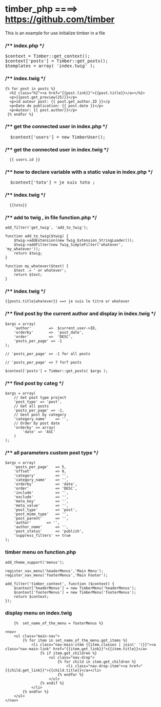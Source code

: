 # timber_php ====> https://github.com/timber

This is an example for use initialize timber in a file

<h3> /** index.php */ </h3>

<pre>
$context = Timber::get_context();
$context['posts'] = Timber::get_posts();
$templates = array( 'index.twig' );
</pre>

<h3> /** index.twig */ </h3>

```
{% for post in posts %}
  <h2 class="h2"><a href="{{post.link}}">{{post.title}}</a></h2>
  <p>{{post.get_preview(25)}}</p>
  <p>id auteur post: {{ post.get_author.ID }}</p
  <p>Date de publication: {{ post.date }}</p>
  <p>Auteur: {{ post.author}}</p>
 {% endfor %}
```

<h3> /** get the connected user in index.php */ </h3>

<pre>
  $context['users'] = new TimberUser();
</pre>

<h3> /** get the connected user in index.twig */ </h3>

```
  {{ users.id }}
```

<h3> /** how to declare variable  with a static value in index.php */ </h3>

<pre>
  $context['toto'] = je suis toto ;
</pre>

<h3>/** index.twig */</h3>

```
  {{toto}}
```

<h3>/** add to twig , in file function.php */</h3>

```
add_filter('get_twig', 'add_to_twig');

function add_to_twig($twig) {
    $twig->addExtension(new Twig_Extension_StringLoader());
    $twig->addFilter(new Twig_SimpleFilter('whatever', 'my_whatever'));
    return $twig;
}

function my_whatever($text) {
    $text .= ' or whatever';
    return $text;
}
```

<h3>/** index.twig */</h3>

```
{{posts.title|whatever}} ==> je suis le titre or whatever
```

<h3>/** find post by the current author and display in index.twig */</h3>

```
$args = array(
    'author'        =>  $current_user->ID,
    'orderby'       =>  'post_date',
    'order'         =>  'DESC',
    'posts_per_page' => -1
);

// 'posts_per_page' => -1 for all posts

// 'posts_per_page' => 7 for7 posts

$context['posts'] = Timber::get_posts( $args );
```

<h3>/** find post by categ */</h3>

```
$args = array(
    // Get post type project
    'post_type' => 'post',
    // Get all posts
    'posts_per_page' => -1,
    // Gest post by category
    'category_name'    => '',
    // Order by post date
    'orderby' => array(
        'date' => 'ASC'
    )
);
```
<h3>/** all parameters custom post type */</h3>

```
$args = array(
	'posts_per_page'   => 5,
	'offset'           => 0,
	'category'         => '',
	'category_name'    => '',
	'orderby'          => 'date',
	'order'            => 'DESC',
	'include'          => '',
	'exclude'          => '',
	'meta_key'         => '',
	'meta_value'       => '',
	'post_type'        => 'post',
	'post_mime_type'   => '',
	'post_parent'      => '',
	'author'	   => '',
	'author_name'	   => '',
	'post_status'      => 'publish',
	'suppress_filters' => true 
);
```

<h3>timber menu on function.php</h3>

```
add_theme_support('menus');

register_nav_menu('headerMenus','Main Menu');
register_nav_menu('footerMenus','Main Footer');

add_filter('timber_context', function ($context) {
    $context['headerMenus'] = new TimberMenu('headerMenus');
    $context['footerMenus'] = new TimberMenu('footerMenus');
    return $context;
});
```

<h3>display menu on index.twig</h3>

```
    {%  set_name_of_the_menu = footerMenus %}

<nav>
    <ul class="main-nav">
        {% for item in set_name_of_the_menu.get_items %}
            <li class="nav-main-item {{item.classes | join(' ')}}"><a class="nav-main-link" href="{{item.get_link}}">{{item.title}}</a>
                {% if item.get_children %}
                    <ul class="nav-drop">
                        {% for child in item.get_children %}
                            <li class="nav-drop-item"><a href="{{child.get_link}}">{{child.title}}</a></li>
                        {% endfor %}
                    </ul>
                {% endif %}
            </li>
        {% endfor %}
    </ul>
</nav>
```
